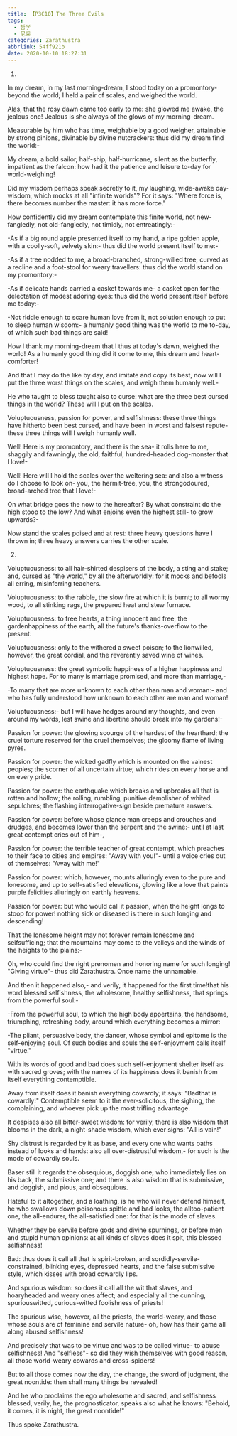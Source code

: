 ```yaml
---
title: 【P3C10】The Three Evils
tags:
  - 哲学
  - 尼采
categories: Zarathustra
abbrlink: 54ff921b
date: 2020-10-10 18:27:31
---
```

1.

In my dream, in my last morning-dream, I stood today on a promontory- beyond the world; I held a pair of scales, and weighed the world.

Alas, that the rosy dawn came too early to me: she glowed me awake, the jealous one! Jealous is she always of the glows of my morning-dream.
<!-- more -->
Measurable by him who has time, weighable by a good weigher, attainable by strong pinions, divinable by divine nutcrackers: thus did my dream find the world:-

My dream, a bold sailor, half-ship, half-hurricane, silent as the butterfly, impatient as the falcon: how had it the patience and leisure to-day for world-weighing!

Did my wisdom perhaps speak secretly to it, my laughing, wide-awake day-wisdom, which mocks at all "infinite worlds"? For it says: "Where force is, there becomes number the master: it has more force."

How confidently did my dream contemplate this finite world, not new-fangledly, not old-fangledly, not timidly, not entreatingly:-

-As if a big round apple presented itself to my hand, a ripe golden apple, with a coolly-soft, velvety skin:- thus did the world present itself to me:-

-As if a tree nodded to me, a broad-branched, strong-willed tree, curved as a recline and a foot-stool for weary travellers: thus did the world stand on my promontory:-

-As if delicate hands carried a casket towards me- a casket open for the delectation of modest adoring eyes: thus did the world present itself before me today:-

-Not riddle enough to scare human love from it, not solution enough to put to sleep human wisdom:- a humanly good thing was the world to me to-day, of which such bad things are said!

How I thank my morning-dream that I thus at today's dawn, weighed the world! As a humanly good thing did it come to me, this dream and heart-comforter!

And that I may do the like by day, and imitate and copy its best, now will I put the three worst things on the scales, and weigh them humanly well.-

He who taught to bless taught also to curse: what are the three best cursed things in the world? These will I put on the scales.

Voluptuousness, passion for power, and selfishness: these three things have hitherto been best cursed, and have been in worst and falsest repute- these three things will I weigh humanly well.

Well! Here is my promontory, and there is the sea- it rolls here to me, shaggily and fawningly, the old, faithful, hundred-headed dog-monster that I love!-

Well! Here will I hold the scales over the weltering sea: and also a witness do I choose to look on- you, the hermit-tree, you, the strongodoured, broad-arched tree that I love!-

On what bridge goes the now to the hereafter? By what constraint do the high stoop to the low? And what enjoins even the highest still- to grow upwards?-

Now stand the scales poised and at rest: three heavy questions have I thrown in; three heavy answers carries the other scale.

2.

Voluptuousness: to all hair-shirted despisers of the body, a sting and stake; and, cursed as "the world," by all the afterworldly: for it mocks and befools all erring, misinferring teachers.

Voluptuousness: to the rabble, the slow fire at which it is burnt; to all wormy wood, to all stinking rags, the prepared heat and stew furnace.

Voluptuousness: to free hearts, a thing innocent and free, the gardenhappiness of the earth, all the future's thanks-overflow to the present.

Voluptuousness: only to the withered a sweet poison; to the lionwilled, however, the great cordial, and the reverently saved wine of wines.

Voluptuousness: the great symbolic happiness of a higher happiness and highest hope. For to many is marriage promised, and more than marriage,-

-To many that are more unknown to each other than man and woman:- and who has fully understood how unknown to each other are man and woman!

Voluptuousness:- but I will have hedges around my thoughts, and even around my words, lest swine and libertine should break into my gardens!-

Passion for power: the glowing scourge of the hardest of the hearthard; the cruel torture reserved for the cruel themselves; the gloomy flame of living pyres.

Passion for power: the wicked gadfly which is mounted on the vainest peoples; the scorner of all uncertain virtue; which rides on every horse and on every pride.

Passion for power: the earthquake which breaks and upbreaks all that is rotten and hollow; the rolling, rumbling, punitive demolisher of whited sepulchres; the flashing interrogative-sign beside premature answers.

Passion for power: before whose glance man creeps and crouches and drudges, and becomes lower than the serpent and the swine:- until at last great contempt cries out of him-,

Passion for power: the terrible teacher of great contempt, which preaches to their face to cities and empires: "Away with you!"- until a voice cries out of themselves: "Away with me!"

Passion for power: which, however, mounts alluringly even to the pure and lonesome, and up to self-satisfied elevations, glowing like a love that paints purple felicities alluringly on earthly heavens.

Passion for power: but who would call it passion, when the height longs to stoop for power! nothing sick or diseased is there in such longing and descending!

That the lonesome height may not forever remain lonesome and selfsufficing; that the mountains may come to the valleys and the winds of the heights to the plains:-

Oh, who could find the right prenomen and honoring name for such longing! "Giving virtue"- thus did Zarathustra. Once name the unnamable.

And then it happened also,- and verily, it happened for the first time!that his word blessed selfishness, the wholesome, healthy selfishness, that springs from the powerful soul:-

-From the powerful soul, to which the high body appertains, the handsome, triumphing, refreshing body, around which everything becomes a mirror:

-The pliant, persuasive body, the dancer, whose symbol and epitome is the self-enjoying soul. Of such bodies and souls the self-enjoyment calls itself "virtue."

With its words of good and bad does such self-enjoyment shelter itself as with sacred groves; with the names of its happiness does it banish from itself everything contemptible.

Away from itself does it banish everything cowardly; it says: "Badthat is cowardly!" Contemptible seem to it the ever-solicitous, the sighing, the complaining, and whoever pick up the most trifling advantage.

It despises also all bitter-sweet wisdom: for verily, there is also wisdom that blooms in the dark, a night-shade wisdom, which ever sighs: "All is vain!"

Shy distrust is regarded by it as base, and every one who wants oaths instead of looks and hands: also all over-distrustful wisdom,- for such is the mode of cowardly souls.

Baser still it regards the obsequious, doggish one, who immediately lies on his back, the submissive one; and there is also wisdom that is submissive, and doggish, and pious, and obsequious.

Hateful to it altogether, and a loathing, is he who will never defend himself, he who swallows down poisonous spittle and bad looks, the alltoo-patient one, the all-endurer, the all-satisfied one: for that is the mode of slaves.

Whether they be servile before gods and divine spurnings, or before men and stupid human opinions: at all kinds of slaves does it spit, this blessed selfishness!

Bad: thus does it call all that is spirit-broken, and sordidly-servile- constrained, blinking eyes, depressed hearts, and the false submissive style, which kisses with broad cowardly lips.

And spurious wisdom: so does it call all the wit that slaves, and hoaryheaded and weary ones affect; and especially all the cunning, spuriouswitted, curious-witted foolishness of priests!

The spurious wise, however, all the priests, the world-weary, and those whose souls are of feminine and servile nature- oh, how has their game all along abused selfishness!

And precisely that was to be virtue and was to be called virtue- to abuse selfishness! And "selfless"- so did they wish themselves with good reason, all those world-weary cowards and cross-spiders!

But to all those comes now the day, the change, the sword of judgment, the great noontide: then shall many things be revealed!

And he who proclaims the ego wholesome and sacred, and selfishness blessed, verily, he, the prognosticator, speaks also what he knows: "Behold, it comes, it is night, the great noontide!"

Thus spoke Zarathustra.

